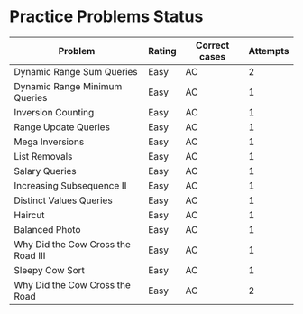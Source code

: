 # Practice Problems Status
Problem|Rating|Correct cases|Attempts
-|-|-|-
Dynamic Range Sum Queries|Easy|AC|2
Dynamic Range Minimum Queries|Easy|AC|1
Inversion Counting|Easy|AC|1
Range Update Queries|Easy|AC|1
Mega Inversions|Easy|AC|1
List Removals|Easy|AC|1
Salary Queries|Easy|AC|1
Increasing Subsequence II|Easy|AC|1
Distinct Values Queries|Easy|AC|1
Haircut|Easy|AC|1
Balanced Photo|Easy|AC|1
Why Did the Cow Cross the Road III|Easy|AC|1
Sleepy Cow Sort|Easy|AC|1
Why Did the Cow Cross the Road|Easy|AC|2